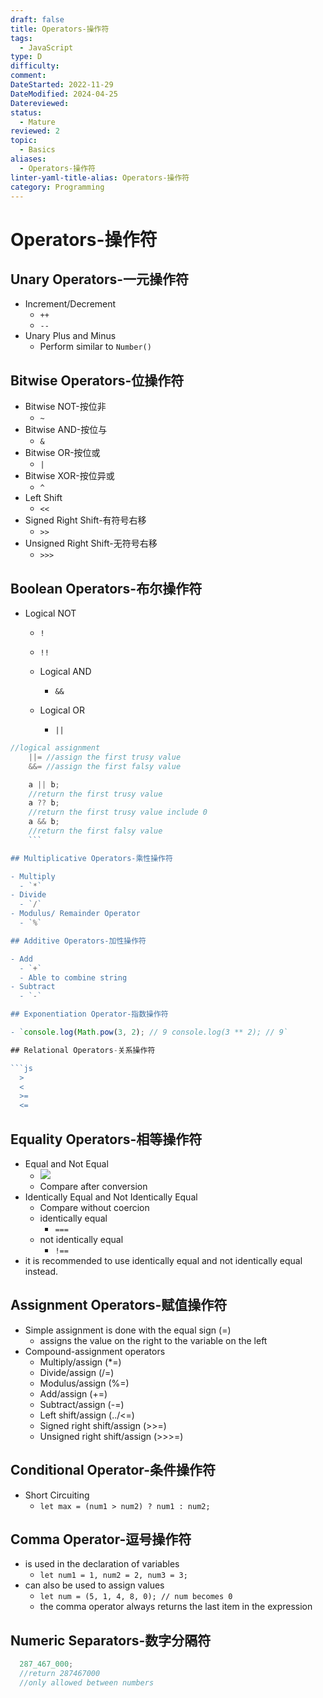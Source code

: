 ```yaml
---
draft: false
title: Operators-操作符
tags:
  - JavaScript
type: D
difficulty: 
comment: 
DateStarted: 2022-11-29
DateModified: 2024-04-25
Datereviewed: 
status:
  - Mature
reviewed: 2
topic:
  - Basics
aliases:
  - Operators-操作符
linter-yaml-title-alias: Operators-操作符
category: Programming
---
```


# Operators-操作符

## Unary Operators-一元操作符

- Increment/Decrement
  - `++`
  - `--`
- Unary Plus and Minus
  - Perform similar to `Number()`

## Bitwise Operators-位操作符

- Bitwise NOT-按位非
  - `~`
- Bitwise AND-按位与
  - `&`
- Bitwise OR-按位或
  - `|`
- Bitwise XOR-按位异或
  - `^`
- Left Shift
  - `<<`
- Signed Right Shift-有符号右移
  - `>>`
- Unsigned Right Shift-无符号右移
  - `>>>`

## Boolean Operators-布尔操作符

- Logical NOT
    - `!`
    - `!!`
  - Logical AND
    - `&&`
  - Logical OR

    - `||`

```js
//logical assignment
	||= //assign the first trusy value
	&&= //assign the first falsy value
```

```js
    a || b;
    //return the first trusy value
    a ?? b;
    //return the first trusy value include 0
    a && b;
    //return the first falsy value
    ```

## Multiplicative Operators-乘性操作符

- Multiply
  - `*`
- Divide
  - `/`
- Modulus/ Remainder Operator
  - `%`

## Additive Operators-加性操作符

- Add
  - `+`
  - Able to combine string
- Subtract
  - `-`

## Exponentiation Operator-指数操作符

- `console.log(Math.pow(3, 2); // 9 console.log(3 ** 2); // 9`

## Relational Operators-关系操作符

```js
  >
  <
  >=
  <=
```

## Equality Operators-相等操作符

- Equal and Not Equal
  - ![](https://cdn.jsdelivr.net/gh/jenniferwonder/bimg/programming/C03LanguageBasics-63-x72-y191.png)
  - Compare after conversion
- Identically Equal and Not Identically Equal
  - Compare without coercion
  - identically equal
    - `===`
  - not identically equal
    - `!==`
- it is recommended to use identically equal and not identically equal instead.

## Assignment Operators-赋值操作符

- Simple assignment is done with the equal sign (=) 
  - assigns the value on the right to the variable on the left
- Compound-assignment operators
  - Multiply/assign (\*=)
  - Divide/assign (/=)
  - Modulus/assign (%=)
  - Add/assign (+=) 
  - Subtract/assign (-=)
  - Left shift/assign (../<=) 
  - Signed right shift/assign (>>=)
  - Unsigned right shift/assign (>>>=)

## Conditional Operator-条件操作符

- Short Circuiting
  - `let max = (num1 > num2) ? num1 : num2;`

## Comma Operator-逗号操作符 

- is used in the declaration of variables
  - `let num1 = 1, num2 = 2, num3 = 3;`
- can also be used to assign values
  - `let num = (5, 1, 4, 8, 0); // num becomes 0`
  - the comma operator always returns the last item in the expression

## Numeric Separators-数字分隔符

```js
  287_467_000;
  //return 287467000
  //only allowed between numbers
```